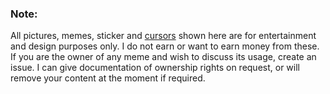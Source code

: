 ### Note:
All pictures, memes, sticker and [cursors](https://www.rw-designer.com/cursor-set/pixel-cur) shown here are for entertainment and design purposes only. I do not earn or want to earn money from these. If you are the owner of any meme and wish to discuss its usage, create an issue. I can give documentation of ownership rights on request, or will remove your content at the moment if required.
